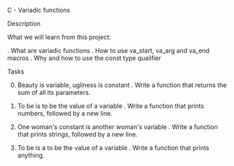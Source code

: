 C - Variadic functions

Description 

What we will learn from this project:

. What are variadic functions
. How to use va_start, va_arg and va_end macros
. Why and how to use the const type qualifier

Tasks

0. Beauty is variable, ugliness is constant
. Write a function that returns the sum of all its parameters.

1. To be is to be the value of a variable
. Write a function that prints numbers, followed by a new line.

2. One woman's constant is another woman's variable
. Write a function that prints strings, followed by a new line.

3. To be is a to be the value of a variable
. Write a function that prints anything.
